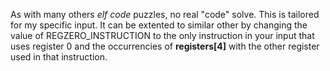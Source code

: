 As with many others *elf code* puzzles, no real "code" solve. This is tailored for my specific input. It can be extented to similar other by changing the value of REGZERO_INSTRUCTION to the only instruction in your input that uses register 0 and the occurrencies of **registers[4]** with the other register used in that instruction.
